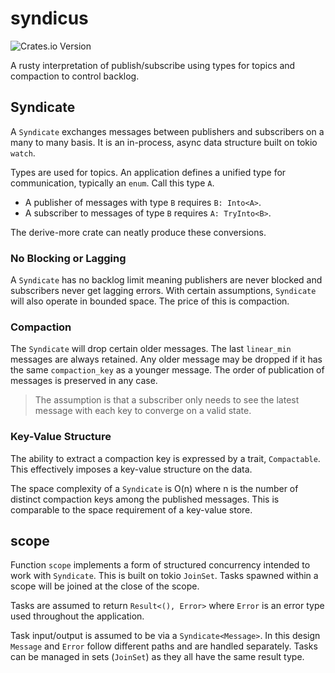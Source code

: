 # syndicus

![Crates.io Version](https://img.shields.io/crates/v/syndicus)

A rusty interpretation of publish/subscribe using types for topics
and compaction to control backlog.

## Syndicate

A `Syndicate` exchanges messages between publishers and subscribers on a many to many basis. 
It is an in-process, async data structure built on tokio `watch`. 

Types are used for topics. An application defines a unified type for communication, 
typically an `enum`. Call this type `A`.  

- A publisher of messages with type `B` requires `B: Into<A>`.  
- A subscriber to messages of type `B` requires `A: TryInto<B>`.

The derive-more crate can neatly produce these conversions.

### No Blocking or Lagging

A `Syndicate` has no backlog limit meaning publishers are never blocked and 
subscribers never get lagging errors. With certain assumptions, `Syndicate`
will also operate in bounded space.  The price of this is compaction. 

### Compaction

The `Syndicate` will drop certain older messages.
The last `linear_min` messages are always retained.  Any older message may be
dropped if it has the same `compaction_key` as a younger message.
The order of publication of messages is preserved in any case.

> The assumption is that a subscriber only needs to see the latest message with
> each key to converge on a valid state.

### Key-Value Structure

The ability to extract a compaction key is expressed by a trait, `Compactable`.
This effectively imposes a key-value structure on the data.

The space complexity of a `Syndicate` is O(n) where n is the number of distinct
compaction keys among the published messages. This is comparable to the
space requirement of a key-value store.

## scope

Function `scope` implements a form of structured concurrency intended to 
work with `Syndicate`. This is built on tokio `JoinSet`.  Tasks spawned within a scope 
will be joined at the close of the scope.  

Tasks are assumed to return `Result<(), Error>` where `Error` is an error type used 
throughout the application.  

Task input/output is assumed to be via a `Syndicate<Message>`. In this design 
`Message` and `Error` follow different paths and are handled separately.
Tasks can be managed in sets (`JoinSet`) as they all have the same result type.


